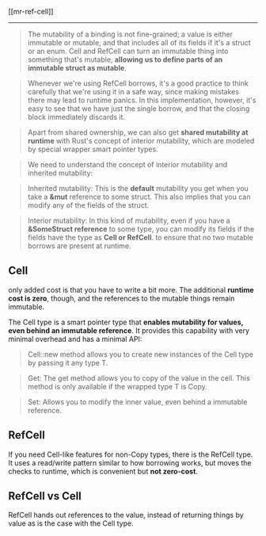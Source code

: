 
[[mr-ref-cell]]

---

> The mutability of a binding is not fine-grained; a value is either immutable or mutable, and that includes all of its fields if it's a struct or an enum. Cell and RefCell can turn an immutable thing into something that's mutable, **allowing us to define parts of an immutable struct as mutable**.

> Whenever we're using RefCell borrows, it's a good practice to think carefully that we're using it in a safe way, since making mistakes there may lead to runtime panics. In this implementation, however, it's easy to see that we have just the single borrow, and that the closing block immediately discards it.

> Apart from shared ownership, we can also get **shared mutability at runtime** with Rust's concept of interior mutability, which are modeled by special wrapper smart pointer types.


> We need to understand the concept of interior mutability and inherited mutability:

> Inherited mutability: This is the **default** mutability you get when you take a **&mut** reference to some struct. This also implies that you can modify any of the fields of the struct.

> Interior mutability: In this kind of mutability, even if you have a **&SomeStruct reference** to some type, you can modify its fields if the fields have the type as **Cell<T> or RefCell<T>**. to ensure that no two mutable borrows are present at runtime.


## Cell

only added cost is that you have to write a bit more. The additional **runtime cost is zero**, though, and the references to the mutable things remain immutable.

The Cell<T> type is a smart pointer type that **enables mutability for values, even behind an immutable reference**. It provides this capability with very minimal overhead and has a minimal API:

> Cell::new method allows you to create new instances of the Cell type by passing it any type T.

> Get: The get method allows you to copy of the value in the cell. This method is only available if the wrapped type T is Copy.

> Set: Allows you to modify the inner value, even behind a immutable reference.

## RefCell

If you need Cell-like features for non-Copy types, there is the RefCell type. It uses a read/write pattern similar to how borrowing works, but moves the checks to runtime, which is convenient but **not zero-cost**.

## RefCell vs Cell

RefCell hands out references to the value, instead of returning things by value as is the case with the Cell type.
